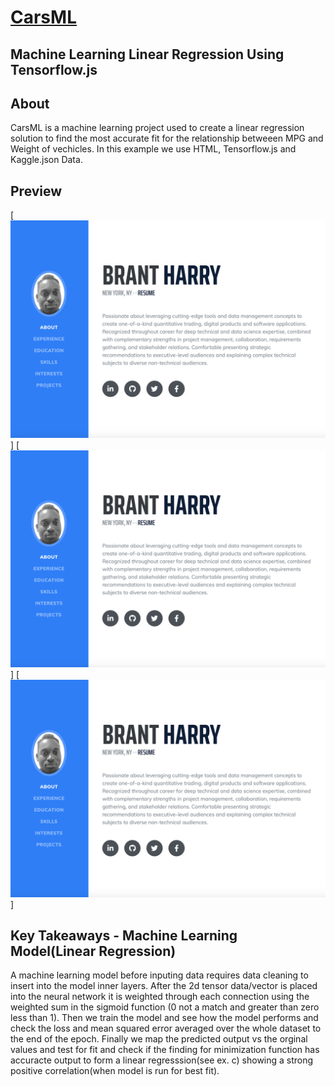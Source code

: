 # [CarsML](https://brant-777.github.io/CarsML/)

## Machine Learning Linear Regression Using Tensorflow.js

## About

CarsML is a machine learning project used to create a linear regression solution to find the most accurate fit for the  relationship betweeen MPG and Weight of vechicles. In this example we use HTML, Tensorflow.js and Kaggle.json Data.


## Preview

[![CarsML Preview](https://raw.githubusercontent.com/brant-777/Brant-Resume/master/img/Screenshot.png)]
[![CarsML Preview](https://raw.githubusercontent.com/brant-777/Brant-Resume/master/img/Screenshot.png)]
[![CarsML Preview](https://raw.githubusercontent.com/brant-777/Brant-Resume/master/img/Screenshot.png)]


## Key Takeaways - Machine Learning Model(Linear Regression)

A machine learning model before inputing data requires data cleaning to insert into the model inner layers. After the 2d tensor data/vector is placed into the neural network it is weighted through each connection using the weighted sum in the sigmoid function (0 not a match and greater than zero less than 1). Then we train the model and see how the model performs and check the loss and mean squared error averaged over the whole dataset to the end of the epoch. Finally we map the predicted output vs the orginal values and test for fit and check if the finding for minimization function has accuracte output to form a linear regresssion(see ex. c) showing a strong positive correlation(when model is run for best fit).
